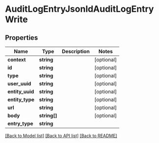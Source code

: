 # AuditLogEntryJsonldAuditLogEntryWrite

## Properties
Name | Type | Description | Notes
------------ | ------------- | ------------- | -------------
**context** | **string** |  | [optional] 
**id** | **string** |  | [optional] 
**type** | **string** |  | [optional] 
**user_uuid** | **string** |  | [optional] 
**entity_uuid** | **string** |  | [optional] 
**entity_type** | **string** |  | [optional] 
**url** | **string** |  | [optional] 
**body** | **string[]** |  | [optional] 
**entry_type** | **string** |  | 

[[Back to Model list]](../../README.md#documentation-for-models) [[Back to API list]](../../README.md#documentation-for-api-endpoints) [[Back to README]](../../README.md)

